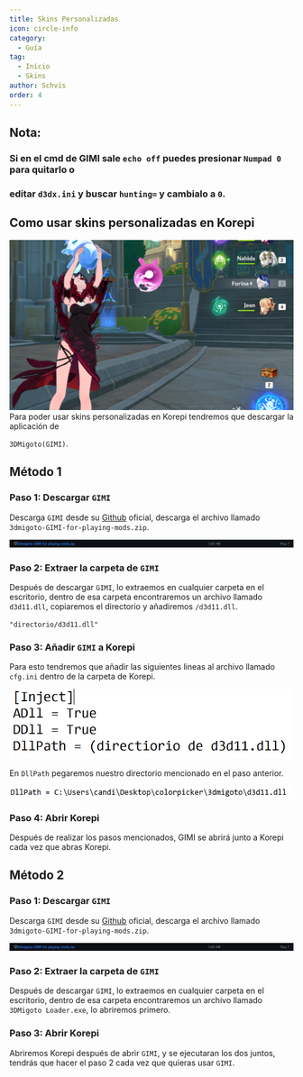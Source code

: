 ```yaml
---
title: Skins Personalizadas
icon: circle-info
category:
  - Guía
tag:
  - Inicio
  - Skins
author: Schvis
order: 4
---
```


## Nota:

### Si en el cmd de GIMI sale `echo off` puedes presionar `Numpad 0` para quitarlo o

### editar `d3dx.ini` y buscar `hunting=` y cambialo a `0`.

## Como usar skins personalizadas en Korepi

![](images/example.png)
Para poder usar skins personalizadas en Korepi tendremos que descargar la aplicación de 

`3DMigoto(GIMI)`.
## Método 1
### Paso 1: Descargar `GIMI`

Descarga `GIMI` desde su [Github](https://github.com/SilentNightSound/GI-Model-Importer/releases/tag/v7.0) oficial, descarga el archivo llamado `3dmigoto-GIMI-for-playing-mods.zip`.

![](images/3dm-1.png)

### Paso 2: Extraer la carpeta de `GIMI`

Después de descargar `GIMI`, lo extraemos en cualquier carpeta en el escritorio, dentro de esa carpeta encontraremos un archivo llamado `d3d11.dll`, copiaremos el directorio y añadiremos `/d3d11.dll`.

`"directorio/d3d11.dll"`

### Paso 3: Añadir `GIMI` a Korepi

Para esto tendremos que añadir las siguientes lineas al archivo llamado `cfg.ini` dentro de la carpeta de Korepi.

![](images/3dm-2.png)

En `DllPath` pegaremos nuestro directorio mencionado en el paso anterior.

![](images/3dm-3.png)

### Paso 4: Abrir Korepi

Después de realizar los pasos mencionados, GIMI se abrirá junto a Korepi cada vez que abras Korepi.

## Método 2
### Paso 1: Descargar `GIMI`

Descarga `GIMI` desde su [Github](https://github.com/SilentNightSound/GI-Model-Importer/releases/tag/v7.0) oficial, descarga el archivo llamado `3dmigoto-GIMI-for-playing-mods.zip`.

![](images/3dm-1.png)

### Paso 2: Extraer la carpeta de `GIMI`

Después de descargar `GIMI`, lo extraemos en cualquier carpeta en el escritorio, dentro de esa carpeta encontraremos un archivo llamado `3DMigoto Loader.exe`, lo abriremos primero.

### Paso 3: Abrir Korepi

Abriremos Korepi después de abrir `GIMI`, y se ejecutaran los dos juntos, tendrás que hacer el paso 2 cada vez que quieras usar `GIMI`.



